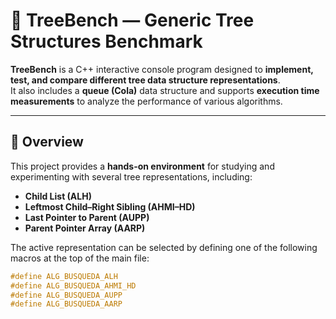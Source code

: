 # 🌳 TreeBench — Generic Tree Structures Benchmark

**TreeBench** is a C++ interactive console program designed to **implement, test, and compare different tree data structure representations**.  
It also includes a **queue (Cola)** data structure and supports **execution time measurements** to analyze the performance of various algorithms.

---

## 🚀 Overview

This project provides a **hands-on environment** for studying and experimenting with several tree representations, including:

- **Child List (ALH)**  
- **Leftmost Child–Right Sibling (AHMI–HD)**  
- **Last Pointer to Parent (AUPP)**  
- **Parent Pointer Array (AARP)**  

The active representation can be selected by defining one of the following macros at the top of the main file:

```cpp
#define ALG_BUSQUEDA_ALH
#define ALG_BUSQUEDA_AHMI_HD
#define ALG_BUSQUEDA_AUPP
#define ALG_BUSQUEDA_AARP
